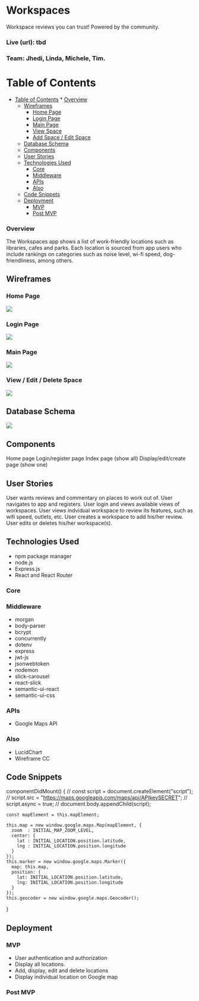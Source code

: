 # Workspaces
Workspace reviews you can trust! Powered by the community.
### Live (url): tbd
### Team: Jhedi, Linda, Michele, Tim.

Table of Contents
=================

   * [Table of Contents](#table-of-contents)
         * [Overview](#overview)
      * [Wireframes](#wireframes)
         * [Home Page](#home-page)
         * [Login Page](#login-page)
         * [Main Page](#main-page)
         * [View Space](#view-space)
         * [Add Space / Edit Space](#add-space--edit-space)
      * [Database Schema](#database-schema)
      * [Components](#components)
      * [User Stories](#user-stories)
      * [Technologies Used](#technologies-used)
         * [Core](#core)
         * [Middleware](#middleware)
         * [APIs](#apis)
         * [Also](#also)
      * [Code Snippets](#code-snippets)
      * [Deployment](#deployment)
         * [MVP](#mvp)
         * [Post MVP](#post-mvp)


### Overview
The Workspaces app shows a list of work-friendly locations such as libraries, cafes and parks. Each location is sourced from app users who include rankings on categories such as noise level, wi-fi speed, dog-friendliness, among others.
## Wireframes

### Home Page
![](./public/1-Landing-Page.png)
### Login Page
![](./public/login-register.png)
### Main Page
![](./public/homeScreen.png)
### View / Edit / Delete Space
![](./public/3-View.png)
## Database Schema
![](./public/Workspace-ERD.png)
## Components
Home page
Login/register page
Index page (show all)
Display/edit/create page (show one)
## User Stories
User wants reviews and commentary on places to work out of.
User navigates to app and registers.
User login and views available views of workspaces.
User views indvidual workspace to review its features, such as wifi speed, outlets, etc.
User creates a workspace to add his/her review.
User edits or deletes his/her workspace(s).

## Technologies Used
- npm package manager
- node.js
- Express.js
- React and React Router
### Core

### Middleware

- morgan
- body-parser
- bcrypt
- concurrently
- dotenv
- express
- jwt-js
- jsonwebtoken
- nodemon
- slick-carousel
- react-slick
- semantic-ui-react
- semantic-ui-css

### APIs
- Google Maps API
### Also
- LucidChart
- Wireframe CC
## Code Snippets

componentDidMount() {
    // const script = document.createElement("script");
    //   script.src = "https://maps.googleapis.com/maps/api/APIkeySECRET";
    //   script.async = true;
    //   document.body.appendChild(script);

    const mapElement = this.mapElement;

    this.map = new window.google.maps.Map(mapElement, {
      zoom  : INITIAL_MAP_ZOOM_LEVEL,
      center: {
        lat : INITIAL_LOCATION.position.latitude,
        lng : INITIAL_LOCATION.position.longitude
      }
    });
    this.marker = new window.google.maps.Marker({
      map: this.map,
      position: {
        lat: INITIAL_LOCATION.position.latitude,
        lng: INITIAL_LOCATION.position.longitude
      }
    });
    this.geocoder = new window.google.maps.Geocoder();
  }

## Deployment
### MVP
- User authentication and authorization
- Display all locations.
- Add, display, edit and delete locations
- Display individual location on Google map
### Post MVP
